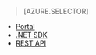 > [AZURE.SELECTOR]
- [Portal](../articles/media-services/media-services-manage-content.md)
- [.NET SDK](../articles/media-services/media-services-dotnet-upload-files.md)
- [REST API](../articles/media-services/media-services-rest-upload-files.md)
